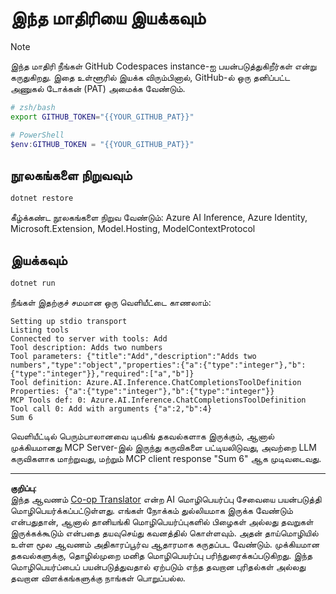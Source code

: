 <!--
CO_OP_TRANSLATOR_METADATA:
{
  "original_hash": "c40c54fa74ded9c223bc0ebfc8a2de7c",
  "translation_date": "2025-10-11T11:36:34+00:00",
  "source_file": "03-GettingStarted/03-llm-client/solution/dotnet/README.md",
  "language_code": "ta"
}
-->
# இந்த மாதிரியை இயக்கவும்

> [!NOTE]
> இந்த மாதிரி நீங்கள் GitHub Codespaces instance-ஐ பயன்படுத்துகிறீர்கள் என்று கருதுகிறது. இதை உள்ளூரில் இயக்க விரும்பினால், GitHub-ல் ஒரு தனிப்பட்ட அணுகல் டோக்கன் (PAT) அமைக்க வேண்டும்.
>
> ```bash
> # zsh/bash
> export GITHUB_TOKEN="{{YOUR_GITHUB_PAT}}"
> ```
>
> ```powershell
> # PowerShell
> $env:GITHUB_TOKEN = "{{YOUR_GITHUB_PAT}}"
> ```

## நூலகங்களை நிறுவவும்

```sh
dotnet restore
```

கீழ்க்கண்ட நூலகங்களை நிறுவ வேண்டும்: Azure AI Inference, Azure Identity, Microsoft.Extension, Model.Hosting, ModelContextProtocol 

## இயக்கவும்

```sh 
dotnet run
```

நீங்கள் இதற்குச் சமமான ஒரு வெளியீட்டை காணலாம்:

```text
Setting up stdio transport
Listing tools
Connected to server with tools: Add
Tool description: Adds two numbers
Tool parameters: {"title":"Add","description":"Adds two numbers","type":"object","properties":{"a":{"type":"integer"},"b":{"type":"integer"}},"required":["a","b"]}
Tool definition: Azure.AI.Inference.ChatCompletionsToolDefinition
Properties: {"a":{"type":"integer"},"b":{"type":"integer"}}
MCP Tools def: 0: Azure.AI.Inference.ChatCompletionsToolDefinition
Tool call 0: Add with arguments {"a":2,"b":4}
Sum 6
```

வெளியீட்டில் பெரும்பாலானவை டிபகிங் தகவல்களாக இருக்கும், ஆனால் முக்கியமானது MCP Server-இல் இருந்து கருவிகளை பட்டியலிடுவது, அவற்றை LLM கருவிகளாக மாற்றுவது, மற்றும் MCP client response "Sum 6" ஆக முடிவடைவது.

---

**குறிப்பு**:  
இந்த ஆவணம் [Co-op Translator](https://github.com/Azure/co-op-translator) என்ற AI மொழிபெயர்ப்பு சேவையை பயன்படுத்தி மொழிபெயர்க்கப்பட்டுள்ளது. எங்கள் நோக்கம் துல்லியமாக இருக்க வேண்டும் என்பதுதான், ஆனால் தானியங்கி மொழிபெயர்ப்புகளில் பிழைகள் அல்லது தவறுகள் இருக்கக்கூடும் என்பதை தயவுசெய்து கவனத்தில் கொள்ளவும். அதன் தாய்மொழியில் உள்ள மூல ஆவணம் அதிகாரப்பூர்வ ஆதாரமாக கருதப்பட வேண்டும். முக்கியமான தகவல்களுக்கு, தொழில்முறை மனித மொழிபெயர்ப்பு பரிந்துரைக்கப்படுகிறது. இந்த மொழிபெயர்ப்பைப் பயன்படுத்துவதால் ஏற்படும் எந்த தவறான புரிதல்கள் அல்லது தவறான விளக்கங்களுக்கு நாங்கள் பொறுப்பல்ல.